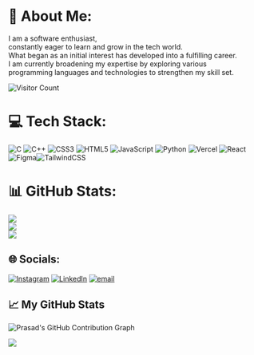 # 💫 About Me:
I am a software enthusiast, <br>constantly eager to learn and grow in the tech world.<br>What began as an initial interest has developed into a fulfilling career.<br>I am currently broadening my expertise by exploring various<br>programming languages and technologies to strengthen my skill set.

![Visitor Count](https://komarev.com/ghpvc/?username=ShettyPrasad28&label=Profile%20Views&color=0e75b6&style=flat)





# 💻 Tech Stack:
![C](https://img.shields.io/badge/c-%2300599C.svg?style=for-the-badge&logo=c&logoColor=white) ![C++](https://img.shields.io/badge/c++-%2300599C.svg?style=for-the-badge&logo=c%2B%2B&logoColor=white) ![CSS3](https://img.shields.io/badge/css3-%231572B6.svg?style=for-the-badge&logo=css3&logoColor=white) ![HTML5](https://img.shields.io/badge/html5-%23E34F26.svg?style=for-the-badge&logo=html5&logoColor=white) ![JavaScript](https://img.shields.io/badge/javascript-%23323330.svg?style=for-the-badge&logo=javascript&logoColor=%23F7DF1E) ![Python](https://img.shields.io/badge/python-3670A0?style=for-the-badge&logo=python&logoColor=ffdd54) ![Vercel](https://img.shields.io/badge/vercel-%23000000.svg?style=for-the-badge&logo=vercel&logoColor=white) ![React](https://img.shields.io/badge/react-%2320232a.svg?style=for-the-badge&logo=react&logoColor=%2361DAFB) ![Figma](https://img.shields.io/badge/figma-%23F24E1E.svg?style=for-the-badge&logo=figma&logoColor=white)![TailwindCSS](https://img.shields.io/badge/tailwindcss-%2338B2AC.svg?style=for-the-badge&logo=tailwind-css&logoColor=white)


# 📊 GitHub Stats:
![](https://github-readme-stats.vercel.app/api?username=ShettyPrasad28&theme=radical&hide_border=false&include_all_commits=true&count_private=true)<br/>
![](https://nirzak-streak-stats.vercel.app/?user=ShettyPrasad28&theme=radical&hide_border=false)<br/>
![](https://github-readme-stats.vercel.app/api/top-langs/?username=ShettyPrasad28&theme=radical&hide_border=false&include_all_commits=true&count_private=true&layout=compact)


## 🌐 Socials:
[![Instagram](https://img.shields.io/badge/Instagram-%23E4405F.svg?logo=Instagram&logoColor=white)](https://instagram.com/i_prasad_shetty) [![LinkedIn](https://img.shields.io/badge/LinkedIn-%230077B5.svg?logo=linkedin&logoColor=white)](https://linkedin.com/in/PrasadShetty) [![email](https://img.shields.io/badge/Email-D14836?logo=gmail&logoColor=white)](mailto:prasaducshetty@gmail.com) 


## 📈 My GitHub Stats

![Prasad's GitHub Contribution Graph](https://github-readme-activity-graph.vercel.app/graph?username=ShettyPrasad28&theme=github-dark)






[![](https://visitcount.itsvg.in/api?id=ShettyPrasad28&icon=0&color=13)](https://visitcount.itsvg.in)


